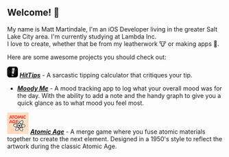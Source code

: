 ## Welcome! 👋
My name is Matt Martindale, I'm an iOS Developer living in the greater Salt Lake City area. I'm currently studying at Lambda Inc.  
I love to create, whether that be from my leatherwork 🐮 or making apps 📱.

Here are some awesome projects you should check out:

<img src="https://github.com/matt-martindale/HitTips/blob/master/Images/HitTipsLogo.png" alt="Hit Tips Logo" width="25px"/> ***[HitTips](https://github.com/matt-martindale/HitTips)*** \- A sarcastic tipping calculator that critiques your tip.

- ***[Moody Me](https://github.com/matt-martindale/Mood-Tracker)*** \- A mood tracking app to log what your overall mood was for the day. With the ability to add a note and the handy graph to give you a quick glance as to what mood you feel most.

<img src="https://github.com/matt-martindale/AtomicAge/blob/master/Images/80.png" alt="Atomic Age Logo" width="50px"/> ***[Atomic Age](https://github.com/matt-martindale/AtomicAge)*** \- A merge game where you fuse atomic materials together to create the next element. Designed in a 1950's style to reflect the artwork during the classic Atomic Age.
